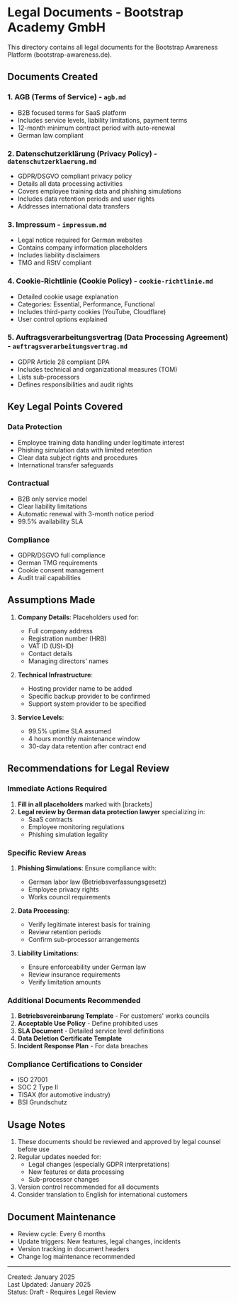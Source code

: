 # Legal Documents - Bootstrap Academy GmbH

This directory contains all legal documents for the Bootstrap Awareness Platform (bootstrap-awareness.de).

## Documents Created

### 1. **AGB (Terms of Service)** - `agb.md`
- B2B focused terms for SaaS platform
- Includes service levels, liability limitations, payment terms
- 12-month minimum contract period with auto-renewal
- German law compliant

### 2. **Datenschutzerklärung (Privacy Policy)** - `datenschutzerklaerung.md`
- GDPR/DSGVO compliant privacy policy
- Details all data processing activities
- Covers employee training data and phishing simulations
- Includes data retention periods and user rights
- Addresses international data transfers

### 3. **Impressum** - `impressum.md`
- Legal notice required for German websites
- Contains company information placeholders
- Includes liability disclaimers
- TMG and RStV compliant

### 4. **Cookie-Richtlinie (Cookie Policy)** - `cookie-richtlinie.md`
- Detailed cookie usage explanation
- Categories: Essential, Performance, Functional
- Includes third-party cookies (YouTube, Cloudflare)
- User control options explained

### 5. **Auftragsverarbeitungsvertrag (Data Processing Agreement)** - `auftragsverarbeitungsvertrag.md`
- GDPR Article 28 compliant DPA
- Includes technical and organizational measures (TOM)
- Lists sub-processors
- Defines responsibilities and audit rights

## Key Legal Points Covered

### Data Protection
- Employee training data handling under legitimate interest
- Phishing simulation data with limited retention
- Clear data subject rights and procedures
- International transfer safeguards

### Contractual
- B2B only service model
- Clear liability limitations
- Automatic renewal with 3-month notice period
- 99.5% availability SLA

### Compliance
- GDPR/DSGVO full compliance
- German TMG requirements
- Cookie consent management
- Audit trail capabilities

## Assumptions Made

1. **Company Details**: Placeholders used for:
   - Full company address
   - Registration number (HRB)
   - VAT ID (USt-ID)
   - Contact details
   - Managing directors' names

2. **Technical Infrastructure**:
   - Hosting provider name to be added
   - Specific backup provider to be confirmed
   - Support system provider to be specified

3. **Service Levels**:
   - 99.5% uptime SLA assumed
   - 4 hours monthly maintenance window
   - 30-day data retention after contract end

## Recommendations for Legal Review

### Immediate Actions Required
1. **Fill in all placeholders** marked with [brackets]
2. **Legal review by German data protection lawyer** specializing in:
   - SaaS contracts
   - Employee monitoring regulations
   - Phishing simulation legality

### Specific Review Areas
1. **Phishing Simulations**: Ensure compliance with:
   - German labor law (Betriebsverfassungsgesetz)
   - Employee privacy rights
   - Works council requirements

2. **Data Processing**:
   - Verify legitimate interest basis for training
   - Review retention periods
   - Confirm sub-processor arrangements

3. **Liability Limitations**:
   - Ensure enforceability under German law
   - Review insurance requirements
   - Verify limitation amounts

### Additional Documents Recommended
1. **Betriebsvereinbarung Template** - For customers' works councils
2. **Acceptable Use Policy** - Define prohibited uses
3. **SLA Document** - Detailed service level definitions
4. **Data Deletion Certificate Template**
5. **Incident Response Plan** - For data breaches

### Compliance Certifications to Consider
- ISO 27001
- SOC 2 Type II
- TISAX (for automotive industry)
- BSI Grundschutz

## Usage Notes

1. These documents should be reviewed and approved by legal counsel before use
2. Regular updates needed for:
   - Legal changes (especially GDPR interpretations)
   - New features or data processing
   - Sub-processor changes
3. Version control recommended for all documents
4. Consider translation to English for international customers

## Document Maintenance

- Review cycle: Every 6 months
- Update triggers: New features, legal changes, incidents
- Version tracking in document headers
- Change log maintenance recommended

---
Created: January 2025  
Last Updated: January 2025  
Status: Draft - Requires Legal Review